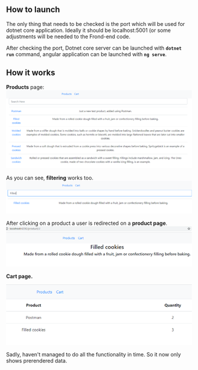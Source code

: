 ## How to launch

The only thing that needs to be checked is the port which will be used for dotnet core application. Ideally it should be localhost:5001 (or some adjustments will be needed to the Frond-end code.

After checking the port, Dotnet core server can be launched with **`dotnet run`** command, angular application can be launched with **`ng serve`**.

## How it works

**Products** page:
![Products](https://github.com/DefinitelyNotJR/Product-App/blob/master/Examples/ProductsPage.PNG?raw=true)


As you can see, **filtering** works too. 
![ProductFiltering](https://github.com/DefinitelyNotJR/Product-App/blob/master/Examples/ProductsFiltering.PNG?raw=true)


After clicking on a product a user is redirected on a **product page**.
![ProductById](https://github.com/DefinitelyNotJR/Product-App/blob/master/Examples/ProductById.PNG?raw=true)


**Cart page.**

![Cart](https://github.com/DefinitelyNotJR/Product-App/blob/master/Examples/Cart.PNG?raw=true)

Sadly, haven't managed to do all the functionality in time. So it now only shows prerendered data.


